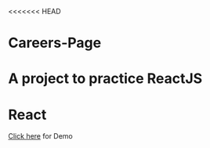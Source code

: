 <<<<<<< HEAD
# Careers-Page
A project to practice ReactJS
=======
# React

[Click here](https://jobsphere-react.netlify.app/) for Demo
